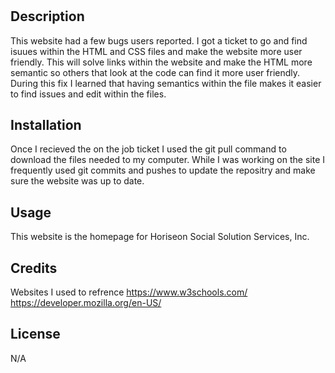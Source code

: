 # <Homework-1>

## Description

This website had a few bugs users reported. I got a ticket to go and find isuues within the HTML and CSS files and make the website more user friendly. This will solve links within the website and make the HTML more semantic so others that look at the code can find it more user friendly. During this fix I learned that having semantics within the file makes it easier to find issues and edit within the files.

## Installation

Once I recieved the on the job ticket I used the git pull command to download the files needed to my computer. While I was working on the site I frequently used git commits and pushes to update the repositry and make sure the website was up to date.

## Usage

This website is the homepage for Horiseon Social Solution Services, Inc.

## Credits

Websites I used to refrence
https://www.w3schools.com/
https://developer.mozilla.org/en-US/

## License
 
 N/A